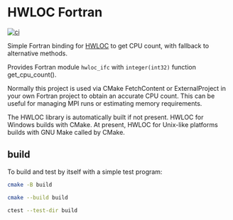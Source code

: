 # HWLOC Fortran

[![ci](https://github.com/scivision/hwloc-fortran/actions/workflows/ci.yml/badge.svg)](https://github.com/scivision/hwloc-fortran/actions/workflows/ci.yml)

Simple Fortran binding for
[HWLOC](https://www.open-mpi.org/projects/hwloc/)
to get CPU count, with fallback to alternative methods.

Provides Fortran module `hwloc_ifc` with `integer(int32)` function get_cpu_count().

Normally this project is used via CMake FetchContent or ExternalProject in your own Fortran project to obtain an accurate CPU count.
This can be useful for managing MPI runs or estimating memory requirements.

The HWLOC library is automatically built if not present.
HWLOC for Windows builds with CMake.
At present, HWLOC for Unix-like platforms builds with GNU Make called by CMake.

## build

To build and test by itself with a simple test program:

```sh
cmake -B build

cmake --build build

ctest --test-dir build
```
